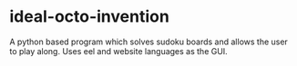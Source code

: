 # ideal-octo-invention

A python based program which solves sudoku boards and allows the user to play along. Uses eel and website languages as the GUI.
